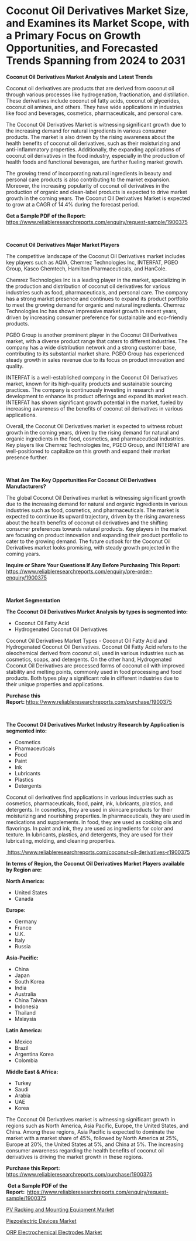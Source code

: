 <p><h1>Coconut Oil Derivatives Market Size, and Examines its Market Scope, with a Primary Focus on Growth Opportunities, and Forecasted Trends Spanning from 2024 to 2031</h1></p><p><strong>Coconut Oil Derivatives Market Analysis and Latest Trends</strong></p>
<p><p>Coconut oil derivatives are products that are derived from coconut oil through various processes like hydrogenation, fractionation, and distillation. These derivatives include coconut oil fatty acids, coconut oil glycerides, coconut oil amines, and others. They have wide applications in industries like food and beverages, cosmetics, pharmaceuticals, and personal care.</p><p>The Coconut Oil Derivatives Market is witnessing significant growth due to the increasing demand for natural ingredients in various consumer products. The market is also driven by the rising awareness about the health benefits of coconut oil derivatives, such as their moisturizing and anti-inflammatory properties. Additionally, the expanding applications of coconut oil derivatives in the food industry, especially in the production of health foods and functional beverages, are further fueling market growth.</p><p>The growing trend of incorporating natural ingredients in beauty and personal care products is also contributing to the market expansion. Moreover, the increasing popularity of coconut oil derivatives in the production of organic and clean-label products is expected to drive market growth in the coming years. The Coconut Oil Derivatives Market is expected to grow at a CAGR of 14.4% during the forecast period.</p></p>
<p><strong>Get a Sample PDF of the Report:&nbsp;</strong> <a href="https://www.reliableresearchreports.com/enquiry/request-sample/1900375">https://www.reliableresearchreports.com/enquiry/request-sample/1900375</a></p>
<p>&nbsp;</p>
<p><strong>Coconut Oil Derivatives Major Market Players</strong></p>
<p><p>The competitive landscape of the Coconut Oil Derivatives market includes key players such as AQIA, Chemrez Technologies Inc, INTERFAT, PGEO Group, Kasco Chemtech, Hamilton Pharmaceuticals, and HanCole. </p><p>Chemrez Technologies Inc is a leading player in the market, specializing in the production and distribution of coconut oil derivatives for various industries such as food, pharmaceuticals, and personal care. The company has a strong market presence and continues to expand its product portfolio to meet the growing demand for organic and natural ingredients. Chemrez Technologies Inc has shown impressive market growth in recent years, driven by increasing consumer preference for sustainable and eco-friendly products.</p><p>PGEO Group is another prominent player in the Coconut Oil Derivatives market, with a diverse product range that caters to different industries. The company has a wide distribution network and a strong customer base, contributing to its substantial market share. PGEO Group has experienced steady growth in sales revenue due to its focus on product innovation and quality.</p><p>INTERFAT is a well-established company in the Coconut Oil Derivatives market, known for its high-quality products and sustainable sourcing practices. The company is continuously investing in research and development to enhance its product offerings and expand its market reach. INTERFAT has shown significant growth potential in the market, fueled by increasing awareness of the benefits of coconut oil derivatives in various applications.</p><p>Overall, the Coconut Oil Derivatives market is expected to witness robust growth in the coming years, driven by the rising demand for natural and organic ingredients in the food, cosmetics, and pharmaceutical industries. Key players like Chemrez Technologies Inc, PGEO Group, and INTERFAT are well-positioned to capitalize on this growth and expand their market presence further.</p></p>
<p>&nbsp;</p>
<p><strong>What Are The Key Opportunities For Coconut Oil Derivatives Manufacturers?</strong></p>
<p><p>The global Coconut Oil Derivatives market is witnessing significant growth due to the increasing demand for natural and organic ingredients in various industries such as food, cosmetics, and pharmaceuticals. The market is expected to continue its upward trajectory, driven by the rising awareness about the health benefits of coconut oil derivatives and the shifting consumer preferences towards natural products. Key players in the market are focusing on product innovation and expanding their product portfolio to cater to the growing demand. The future outlook for the Coconut Oil Derivatives market looks promising, with steady growth projected in the coming years.</p></p>
<p><strong>Inquire or Share Your Questions If Any Before Purchasing This Report:</strong> <a href="https://www.reliableresearchreports.com/enquiry/pre-order-enquiry/1900375">https://www.reliableresearchreports.com/enquiry/pre-order-enquiry/1900375</a></p>
<p>&nbsp;</p>
<p><strong>Market Segmentation</strong></p>
<p><strong>The Coconut Oil Derivatives Market Analysis by types is segmented into:</strong></p>
<p><ul><li>Coconut Oil Fatty Acid</li><li>Hydrogenated Coconut Oil Derivatives</li></ul></p>
<p><p>Coconut Oil Derivatives Market Types - Coconut Oil Fatty Acid and Hydrogenated Coconut Oil Derivatives. Coconut Oil Fatty Acid refers to the oleochemical derived from coconut oil, used in various industries such as cosmetics, soaps, and detergents. On the other hand, Hydrogenated Coconut Oil Derivatives are processed forms of coconut oil with improved stability and melting points, commonly used in food processing and food products. Both types play a significant role in different industries due to their unique properties and applications.</p></p>
<p><strong>Purchase this Report:&nbsp;</strong><a href="https://www.reliableresearchreports.com/purchase/1900375">https://www.reliableresearchreports.com/purchase/1900375</a></p>
<p>&nbsp;</p>
<p><strong>The Coconut Oil Derivatives Market Industry Research by Application is segmented into:</strong></p>
<p><ul><li>Cosmetics</li><li>Pharmaceuticals</li><li>Food</li><li>Paint</li><li>Ink</li><li>Lubricants</li><li>Plastics</li><li>Detergents</li></ul></p>
<p><p>Coconut oil derivatives find applications in various industries such as cosmetics, pharmaceuticals, food, paint, ink, lubricants, plastics, and detergents. In cosmetics, they are used in skincare products for their moisturizing and nourishing properties. In pharmaceuticals, they are used in medications and supplements. In food, they are used as cooking oils and flavorings. In paint and ink, they are used as ingredients for color and texture. In lubricants, plastics, and detergents, they are used for their lubricating, molding, and cleaning properties.</p></p>
<p><a href="https://www.reliableresearchreports.com/coconut-oil-derivatives-r1900375">&nbsp;https://www.reliableresearchreports.com/coconut-oil-derivatives-r1900375</a></p>
<p><strong>In terms of Region, the Coconut Oil Derivatives Market Players available by Region are:</strong></p>
<p>
    <p> <strong> North America: </strong>
        <ul>
            <li>United States</li>
            <li>Canada</li>
        </ul>
        </p> 
    <p> <strong> Europe: </strong>
        <ul>
            <li>Germany</li>
            <li>France</li>
            <li>U.K.</li>
            <li>Italy</li>
            <li>Russia</li>
        </ul>
        </p> 
    <p> <strong> Asia-Pacific: </strong>
        <ul>
            <li>China</li>
            <li>Japan</li>
            <li>South Korea</li>
            <li>India</li>
            <li>Australia</li>
            <li>China Taiwan</li>
            <li>Indonesia</li>
            <li>Thailand</li>
            <li>Malaysia</li>
        </ul>
        </p> 
    <p> <strong> Latin America: </strong>
        <ul>
            <li>Mexico</li>
            <li>Brazil</li>
            <li>Argentina Korea</li>
            <li>Colombia</li>
        </ul>
        </p> 
    <p> <strong> Middle East & Africa: </strong>
        <ul>
            <li>Turkey</li>
            <li>Saudi</li>
            <li>Arabia</li>
            <li>UAE</li>
            <li>Korea</li>
        </ul>
    </p>
    </p>
<p><p>The Coconut Oil Derivatives market is witnessing significant growth in regions such as North America, Asia Pacific, Europe, the United States, and China. Among these regions, Asia Pacific is expected to dominate the market with a market share of 45%, followed by North America at 25%, Europe at 20%, the United States at 5%, and China at 5%. The increasing consumer awareness regarding the health benefits of coconut oil derivatives is driving the market growth in these regions.</p></p>
<p><strong>Purchase this Report: </strong><a href="https://www.reliableresearchreports.com/purchase/1900375">https://www.reliableresearchreports.com/purchase/1900375</a></p>
<p>&nbsp;<strong>Get a Sample PDF of the Report:&nbsp;&nbsp;</strong><a href="https://www.reliableresearchreports.com/enquiry/request-sample/1900375">https://www.reliableresearchreports.com/enquiry/request-sample/1900375</a></p>
<p><strong></strong></p>
<p><p><a href="https://medium.com/@richard_ellings/pv-racking-and-mounting-equipment-market-share-size-trends-industry-analysis-report-by-3d972f4ed97d">PV Racking and Mounting Equipment Market</a></p><p><a href="https://github.com/lizaRempel/Market-Research-Report-List-1/blob/main/piezoelectric-devices-market.md">Piezoelectric Devices Market</a></p><p><a href="https://medium.com/@ransomohns/orp-electrochemical-electrodes-market-size-share-trends-analysis-report-by-product-62ea22567a37">ORP Electrochemical Electrodes Market</a></p></p>